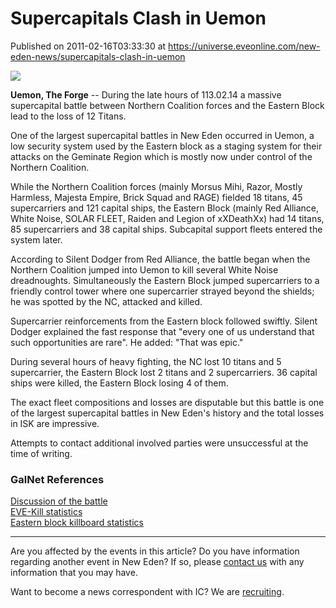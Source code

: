 # Supercapitals Clash in Uemon
Published on 2011-02-16T03:33:30 at https://universe.eveonline.com/new-eden-news/supercapitals-clash-in-uemon

![](http://www.eve-ic.net/media/assets/icarticlebanner.png)  
  
 **Uemon, The Forge** \-- During the late hours of 113.02.14 a massive supercapital battle between Northern Coalition forces and the Eastern Block lead to the loss of 12 Titans.  
  
One of the largest supercapital battles in New Eden occurred in Uemon, a low security system used by the Eastern block as a staging system for their attacks on the Geminate Region which is mostly now under control of the Northern Coalition.  
  
While the Northern Coalition forces (mainly Morsus Mihi, Razor, Mostly Harmless, Majesta Empire, Brick Squad and RAGE) fielded 18 titans, 45 supercarriers and 121 capital ships, the Eastern Block (mainly Red Alliance, White Noise, SOLAR FLEET, Raiden and Legion of xXDeathXx) had 14 titans, 85 supercarriers and 38 capital ships. Subcapital support fleets entered the system later.  
  
According to Silent Dodger from Red Alliance, the battle began when the Northern Coalition jumped into Uemon to kill several White Noise dreadnoughts. Simultaneously the Eastern Block jumped supercarriers to a friendly control tower where one supercarrier strayed beyond the shields; he was spotted by the NC, attacked and killed.  
  
Supercarrier reinforcements from the Eastern block followed swiftly. Silent Dodger explained the fast response that "every one of us understand that such opportunities are rare". He added: "That was epic."  
  
During several hours of heavy fighting, the NC lost 10 titans and 5 supercarrier, the Eastern Block lost 2 titans and 2 supercarriers. 36 capital ships were killed, the Eastern Block losing 4 of them.  
  
The exact fleet compositions and losses are disputable but this battle is one of the largest supercapital battles in New Eden's history and the total losses in ISK are impressive.  
  
Attempts to contact additional involved parties were unsuccessful at the time of writing.

### GalNet References

[Discussion of the battle](http://www.eveonline.com/ingameboard.asp?a=topic&threadID=1468109)  
[EVE-Kill statistics](http://eve-kill.net/?a=kill_related&kll_id=8892113)  
[Eastern block killboard statistics](http://killboard.legionofdeath.info/index.php?op=related&name=735779)

* * *

Are you affected by the events in this article? Do you have information regarding another event in New Eden? If so, please [contact us](http://www.eveonline.com/news.asp?a=submitrp) with any information that you may have.  
  
Want to become a news correspondent with IC? We are [recruiting](http://www.eveonline.com/isd.asp).
